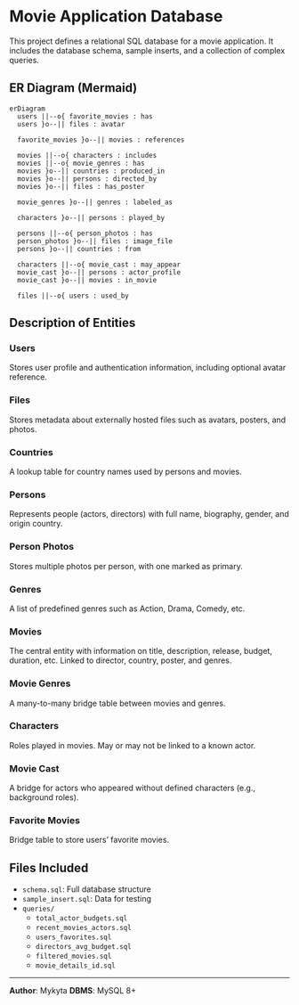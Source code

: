 # Movie Application Database

This project defines a relational SQL database for a movie application. It includes the database schema, sample inserts, and a collection of complex queries.

## ER Diagram (Mermaid)
```mermaid
erDiagram
  users ||--o{ favorite_movies : has
  users }o--|| files : avatar

  favorite_movies }o--|| movies : references

  movies ||--o{ characters : includes
  movies ||--o{ movie_genres : has
  movies }o--|| countries : produced_in
  movies }o--|| persons : directed_by
  movies }o--|| files : has_poster

  movie_genres }o--|| genres : labeled_as

  characters }o--|| persons : played_by

  persons ||--o{ person_photos : has
  person_photos }o--|| files : image_file
  persons }o--|| countries : from

  characters ||--o{ movie_cast : may_appear
  movie_cast }o--|| persons : actor_profile
  movie_cast }o--|| movies : in_movie

  files ||--o{ users : used_by
```

## Description of Entities

### Users
Stores user profile and authentication information, including optional avatar reference.

### Files
Stores metadata about externally hosted files such as avatars, posters, and photos.

### Countries
A lookup table for country names used by persons and movies.

### Persons
Represents people (actors, directors) with full name, biography, gender, and origin country.

### Person Photos
Stores multiple photos per person, with one marked as primary.

### Genres
A list of predefined genres such as Action, Drama, Comedy, etc.

### Movies
The central entity with information on title, description, release, budget, duration, etc. Linked to director, country, poster, and genres.

### Movie Genres
A many-to-many bridge table between movies and genres.

### Characters
Roles played in movies. May or may not be linked to a known actor.

### Movie Cast
A bridge for actors who appeared without defined characters (e.g., background roles).

### Favorite Movies
Bridge table to store users’ favorite movies.

## Files Included
- `schema.sql`: Full database structure
- `sample_insert.sql`: Data for testing
- `queries/`
  - `total_actor_budgets.sql`
  - `recent_movies_actors.sql`
  - `users_favorites.sql`
  - `directors_avg_budget.sql`
  - `filtered_movies.sql`
  - `movie_details_id.sql`


---

**Author**: Mykyta 
**DBMS**: MySQL 8+
